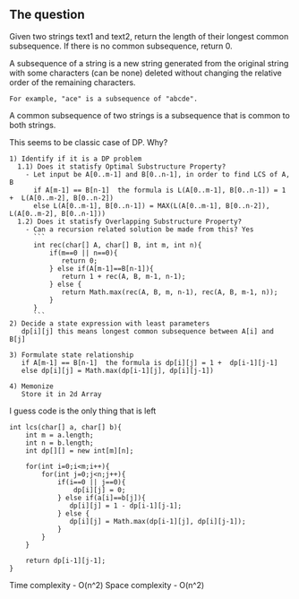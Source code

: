 ## The question

Given two strings text1 and text2, return the length of their longest common subsequence. If there is no common subsequence, return 0.

A subsequence of a string is a new string generated from the original string with some characters (can be none) deleted without changing the relative order of the remaining characters.

    For example, "ace" is a subsequence of "abcde".

A common subsequence of two strings is a subsequence that is common to both strings.

This seems to be classic case of DP. Why?

```
1) Identify if it is a DP problem
  1.1) Does it statisfy Optimal Substructure Property?
    - Let input be A[0..m-1] and B[0..n-1], in order to find LCS of A, B 
      if A[m-1] == B[n-1]  the formula is L(A[0..m-1], B[0..n-1]) = 1 +  L(A[0..m-2], B[0..n-2])
      else L(A[0..m-1], B[0..n-1]) = MAX(L(A[0..m-1], B[0..n-2]), L(A[0..m-2], B[0..n-1]))
  1.2) Does it statisfy Overlapping Substructure Property?
    - Can a recursion related solution be made from this? Yes
      ```
      int rec(char[] A, char[] B, int m, int n){
          if(m==0 || n==0){
             return 0;
          } else if(A[m-1]==B[n-1]){
             return 1 + rec(A, B, m-1, n-1);
          } else {
             return Math.max(rec(A, B, m, n-1), rec(A, B, m-1, n));
          }
      }
      ```
2) Decide a state expression with least parameters
   dp[i][j] this means longest common subsequence between A[i] and B[j]
   
3) Formulate state relationship
   if A[m-1] == B[n-1]  the formula is dp[i][j] = 1 +  dp[i-1][j-1]
   else dp[i][j] = Math.max(dp[i-1][j], dp[i][j-1])
   
4) Memonize
   Store it in 2d Array
```

I guess code is the only thing that is left

```
int lcs(char[] a, char[] b){
    int m = a.length;
    int n = b.length;
    int dp[][] = new int[m][n];
    
    for(int i=0;i<m;i++){
        for(int j=0;j<n;j++){
            if(i==0 || j==0){
                dp[i][j] = 0;
            } else if(a[i]==b[j]){
               dp[i][j] = 1 - dp[i-1][j-1];
            } else {
               dp[i][j] = Math.max(dp[i-1][j], dp[i][j-1]);
            }
        }
    }
    
    return dp[i-1][j-1];
}
```

Time complexity - O(n^2)
Space complexity - O(n^2)
